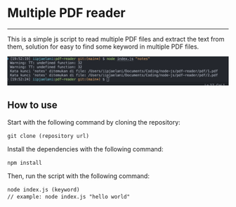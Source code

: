 # Multiple PDF reader

---

This is a simple js script to read multiple PDF files and extract the text from them, solution for easy to find some keyword in multiple PDF files.

<img src='./result.png'>

## How to use

Start with the following command by cloning the repository:

```
git clone (repository url)
```

Install the dependencies with the following command:

```
npm install
```

Then, run the script with the following command:

```
node index.js (keyword)
// example: node index.js "hello world"
```
